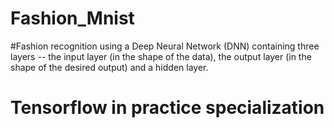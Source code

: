 # Fashion_Mnist
#Fashion recognition using a Deep Neural Network (DNN) containing three layers -- the input layer (in the shape of the data), the output layer (in the shape of the desired output) and a hidden layer. 

# Tensorflow in practice specialization
